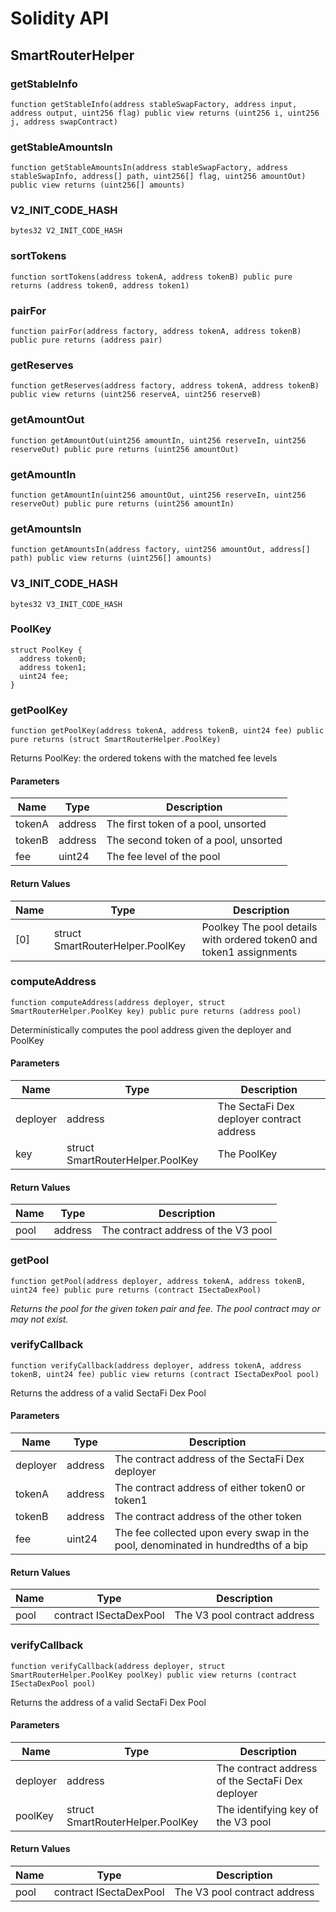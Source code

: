 # Solidity API

## SmartRouterHelper

### getStableInfo

```solidity
function getStableInfo(address stableSwapFactory, address input, address output, uint256 flag) public view returns (uint256 i, uint256 j, address swapContract)
```

### getStableAmountsIn

```solidity
function getStableAmountsIn(address stableSwapFactory, address stableSwapInfo, address[] path, uint256[] flag, uint256 amountOut) public view returns (uint256[] amounts)
```

### V2_INIT_CODE_HASH

```solidity
bytes32 V2_INIT_CODE_HASH
```

### sortTokens

```solidity
function sortTokens(address tokenA, address tokenB) public pure returns (address token0, address token1)
```

### pairFor

```solidity
function pairFor(address factory, address tokenA, address tokenB) public pure returns (address pair)
```

### getReserves

```solidity
function getReserves(address factory, address tokenA, address tokenB) public view returns (uint256 reserveA, uint256 reserveB)
```

### getAmountOut

```solidity
function getAmountOut(uint256 amountIn, uint256 reserveIn, uint256 reserveOut) public pure returns (uint256 amountOut)
```

### getAmountIn

```solidity
function getAmountIn(uint256 amountOut, uint256 reserveIn, uint256 reserveOut) public pure returns (uint256 amountIn)
```

### getAmountsIn

```solidity
function getAmountsIn(address factory, uint256 amountOut, address[] path) public view returns (uint256[] amounts)
```

### V3_INIT_CODE_HASH

```solidity
bytes32 V3_INIT_CODE_HASH
```

### PoolKey

```solidity
struct PoolKey {
  address token0;
  address token1;
  uint24 fee;
}
```

### getPoolKey

```solidity
function getPoolKey(address tokenA, address tokenB, uint24 fee) public pure returns (struct SmartRouterHelper.PoolKey)
```

Returns PoolKey: the ordered tokens with the matched fee levels

#### Parameters

| Name | Type | Description |
| ---- | ---- | ----------- |
| tokenA | address | The first token of a pool, unsorted |
| tokenB | address | The second token of a pool, unsorted |
| fee | uint24 | The fee level of the pool |

#### Return Values

| Name | Type | Description |
| ---- | ---- | ----------- |
| [0] | struct SmartRouterHelper.PoolKey | Poolkey The pool details with ordered token0 and token1 assignments |

### computeAddress

```solidity
function computeAddress(address deployer, struct SmartRouterHelper.PoolKey key) public pure returns (address pool)
```

Deterministically computes the pool address given the deployer and PoolKey

#### Parameters

| Name | Type | Description |
| ---- | ---- | ----------- |
| deployer | address | The SectaFi Dex deployer contract address |
| key | struct SmartRouterHelper.PoolKey | The PoolKey |

#### Return Values

| Name | Type | Description |
| ---- | ---- | ----------- |
| pool | address | The contract address of the V3 pool |

### getPool

```solidity
function getPool(address deployer, address tokenA, address tokenB, uint24 fee) public pure returns (contract ISectaDexPool)
```

_Returns the pool for the given token pair and fee. The pool contract may or may not exist._

### verifyCallback

```solidity
function verifyCallback(address deployer, address tokenA, address tokenB, uint24 fee) public view returns (contract ISectaDexPool pool)
```

Returns the address of a valid SectaFi Dex Pool

#### Parameters

| Name | Type | Description |
| ---- | ---- | ----------- |
| deployer | address | The contract address of the SectaFi Dex deployer |
| tokenA | address | The contract address of either token0 or token1 |
| tokenB | address | The contract address of the other token |
| fee | uint24 | The fee collected upon every swap in the pool, denominated in hundredths of a bip |

#### Return Values

| Name | Type | Description |
| ---- | ---- | ----------- |
| pool | contract ISectaDexPool | The V3 pool contract address |

### verifyCallback

```solidity
function verifyCallback(address deployer, struct SmartRouterHelper.PoolKey poolKey) public view returns (contract ISectaDexPool pool)
```

Returns the address of a valid SectaFi Dex Pool

#### Parameters

| Name | Type | Description |
| ---- | ---- | ----------- |
| deployer | address | The contract address of the SectaFi Dex deployer |
| poolKey | struct SmartRouterHelper.PoolKey | The identifying key of the V3 pool |

#### Return Values

| Name | Type | Description |
| ---- | ---- | ----------- |
| pool | contract ISectaDexPool | The V3 pool contract address |

